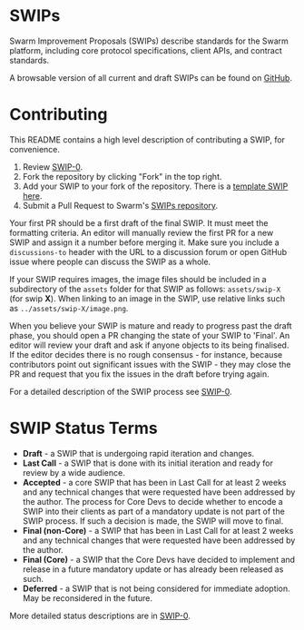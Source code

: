# SWIPs
Swarm Improvement Proposals (SWIPs) describe standards for the Swarm platform, including core protocol 
specifications, client APIs, and contract standards.

A browsable version of all current and draft SWIPs can be found on [GitHub](SWIPs).
<!-- TODO: This must be Swarm site eventually -->

# Contributing

This README contains a high level description of contributing a SWIP, for convenience.

 1. Review [SWIP-0](SWIPs/swip-0.md).
 2. Fork the repository by clicking "Fork" in the top right.
 3. Add your SWIP to your fork of the repository. There is a [template SWIP here](SWIPs/swip-X.md).
 4. Submit a Pull Request to Swarm's [SWIPs repository](https://github.com/ethersphere/SWIPs).

Your first PR should be a first draft of the final SWIP. It must meet the formatting criteria. An editor will manually review the 
first PR for a new SWIP and assign it a number before merging it. Make sure you include a `discussions-to` header with the URL to 
a discussion forum or open GitHub issue where people can discuss the SWIP as a whole.

If your SWIP requires images, the image files should be included in a subdirectory of the `assets` folder for that SWIP as 
follows: `assets/swip-X` (for swip **X**). When linking to an image in the SWIP, use relative links such as 
`../assets/swip-X/image.png`.

When you believe your SWIP is mature and ready to progress past the draft phase, you should open a PR changing the state of your 
SWIP to 'Final'. An editor will review your draft and ask if anyone objects to its being finalised. If the editor decides there 
is no rough consensus - for instance, because contributors point out significant issues with the SWIP - they may close the PR and 
request that you fix the issues in the draft before trying again.

For a detailed description of the SWIP process see [SWIP-0](SWIPs/swip-0.md).

# SWIP Status Terms

* **Draft** - a SWIP that is undergoing rapid iteration and changes.
* **Last Call** - a SWIP that is done with its initial iteration and ready for review by a wide audience.
* **Accepted** - a core SWIP that has been in Last Call for at least 2 weeks and any technical changes that were requested have been addressed by the author. The process for Core Devs to decide whether to encode a SWIP into their clients as part of a mandatory update is not part of the SWIP process. If such a decision is made, the SWIP will move to final.
* **Final (non-Core)** - a SWIP that has been in Last Call for at least 2 weeks and any technical changes that were requested have been addressed by the author.
* **Final (Core)** - a SWIP that the Core Devs have decided to implement and release in a future mandatory update or has already been released as such. 
* **Deferred** - a SWIP that is not being considered for immediate adoption. May be reconsidered in the future.

More detailed status descriptions are in [SWIP-0](SWIPs/swip-0.md).


